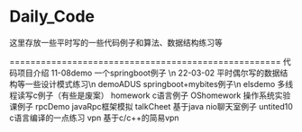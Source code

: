 # Daily_Code
这里存放一些平时写的一些代码例子和算法、数据结构练习等




====================================================
代码项目介绍
11-08demo      一个springboot例子 \n
22-03-02       平时偶尔写的数据结构等一些设计模式练习\n
demoADUS       springboot+mybites例子\n
elsdemo        多线程读写c例子（有些是废案）
homework       c语言例子
OShomework     操作系统实验课例子
rpcDemo        javaRpc框架模拟
talkCheet      基于java nio聊天室例子
untited10      c语言编译的一点练习
vpn            基于c/c++的简易vpn
